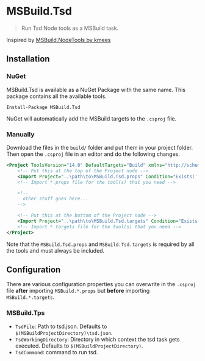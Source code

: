 MSBuild.Tsd
============
> Run Tsd Node tools as a MSBuild task.

Inspired by [MSBuild.NodeTools by kmees](https://github.com/kmees/MSBuild.NodeTools)

Installation
------------

### NuGet

MSBuild.Tsd is available as a NuGet Package with the same name. 
This package contains all the available tools.

```
Install-Package MSBuild.Tsd
```

NuGet will automatically add the MSBuild targets to the `.csproj` file.

### Manually

Download the files in the `build/` folder and put them in your project folder.
Then open the `.csproj` file in an editor and do the following changes.

```xml
<Project ToolsVersion="14.0" DefaultTargets="Build" xmlns="http://schemas.microsoft.com/developer/msbuild/2003">
    <!-- Put this at the top of the Project node -->
    <Import Project="..\path\to\MSBuild.Tsd.props" Condition="Exists('..\path\to\MSBuild.Tsd.props')" />
    <!-- Import *.props file for the tool(s) that you need -->

    <!--
      other stuff goes here...
    -->

    <!-- Put this at the bottom of the Project node -->
    <Import Project="..\path\to\MSBuild.Tsd.targets" Condition="Exists('..\path\to\MSBuild.Tsd.targets')" />
    <!-- Import *.targets file for the tool(s) that you need -->
</Project>
```

Note that the `MSBuild.Tsd.props` and `MSBuild.Tsd.targets` is required by
all the tools and must always be included.

Configuration
-------------

There are various configuration properties you can overwrite in the `.csproj` file 
**after** importing `MSBuild.*.props` but **before** importing `MSBuild.*.targets`.

### MSBuild.Tps

  * `TsdFile`: Path to tsd.json. Defaults to `$(MSBuildProjectDirectory)\tsd.json`.
  * `TsdWorkingDirectory`: Directory in which context the tsd task gets executed. Defaults to `$(MSBuildProjectDirectory)`.
  * `TsdCommand`: command to run tsd.
